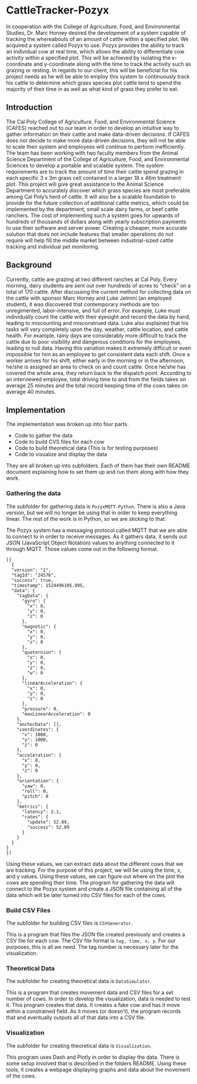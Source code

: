 # CattleTracker-Pozyx

In cooperation with the College of Agriculture, Food, and Environmental Studies, Dr. Marc Horney desired the development of a system capable of tracking the whereabouts of an amount of cattle within a specified plot. We acquired a system called Pozyx to use. Pozyx provides the ability to track an individual cow at real time, which allows the ability to differentiate cow activity within a specified plot. This will be achieved by isolating the x-coordinate and y-coordinate along with the time to track the activity such as grazing or resting. In regards to our client, this will be beneficial for his project needs as he will be able to employ this system to continuously track his cattle to determine which grass species plot cattle tend to spend the majority of their time in as well as what kind of grass they prefer to eat.

## Introduction

The Cal Poly College of Agriculture, Food, and Environmental Science (CAFES) reached out to our team in order to develop an intuitive way to gather information on their cattle and make data-driven decisions. If CAFES does not decide to make more data-driven decisions, they will not be able to scale their system and employees will continue to perform inefficiently. The team has been working with two faculty members from the Animal Science Department of the College of Agriculture, Food, and Environmental Sciences to develop a portable and scalable system. The system requirements are to track the amount of time their cattle spend grazing in each specific 3 x 3m grass cell contained in a larger 18 x 46m treatment plot. This project will give great assistance to the Animal Science Department to accurately discover which grass species are most preferable among Cal Poly’s herd of cattle. It will also be a scalable foundation to provide for the future collection of additional cattle metrics, which could be implemented by the department, small scale dairy farms, or beef cattle ranchers. The cost of implementing such a system goes for upwards of hundreds of thousands of dollars along with yearly subscription payments to use their software and server power. Creating a cheaper, more accurate solution that does not include features that smaller operations do not require will help fill the middle market between industrial-sized cattle tracking and individual pet monitoring.

## Background

Currently, cattle are grazing at two different ranches at Cal Poly. Every morning, dairy students are sent out over hundreds of acres to “check” on a total of 170 cattle. After discussing the current method for collecting data on the cattle with sponsor Marc Horney and Luke Jelmini (an employed student), it was discovered that contemporary methods are too unregimented, labor-intensive, and full of error. For example, Luke must individually count the cattle with their eyesight and record the data by hand, leading to miscounting and misconstrued data. Luke also explained that his tasks will vary completely upon the day, weather, cattle location, and cattle health. For example, rainy days are considerably more difficult to track the cattle due to poor visibility and dangerous conditions for the employees, leading to null data. Having this variation makes it extremely difficult or even impossible for him as an employee to get consistent data each shift. Once a worker arrives for his shift, either early in the morning or in the afternoon, he/she is assigned an area to check on and count cattle. Once he/she has covered the whole area, they return back to the dispatch point. According to an interviewed employee, total driving time to and from the fields takes on average 25 minutes and the total record keeping time of the cows takes on average 40 minutes.

## Implementation

The implementation was broken up into four parts.

* Code to gather the data
* Code to build CVS files for each cow
* Code to build theoretical data (This is for testing purposes)
* Code to visualize and display the data

They are all broken up into subfolders. Each of them has their own README document explaining how to set them up and run them along with how they work. 

### Gathering the data

The subfolder for gathering data is `PozyxMQTT-Python`. There is also a Java version, but we will no longer be using that in order to keep everything linear. The rest of the work is in Python, so we are sticking to that.

The Pozyx system has a messaging protocol called MQTT that we are able to connect to in order to receive messages. As it gathers data, it sends out JSON (JavaScript Object Notation) values to anything connected to it through MQTT. Those values come out in the following format.

```
[{
  {
  "version": "1",
  "tagId": "24576",
  "success": true,
  "timestamp": 1524496105.895,
  "data": {
    "tagData": {
      "gyro": {
        "x": 0,
        "y": 0,
        "z": 0
      },
      "magnetic": {
        "x": 0,
        "y": 0,
        "z": 0
      },
      "quaternion": {
        "x": 0,
        "y": 0,
        "z": 0,
        "w": 0
      },
      "linearAcceleration": {
        "x": 0,
        "y": 0,
        "z": 0
      },
      "pressure": 0,
      "maxLinearAcceleration": 0
    },
    "anchorData": [],
    "coordinates": {
      "x": 1000,
      "y": 1000,
      "z": 0
    },
    "acceleration": {
      "x": 0,
      "y": 0,
      "z": 0
    },
    "orientation": {
      "yaw": 0,
      "roll": 0,
      "pitch": 0
    },
    "metrics": {
      "latency": 2.1,
      "rates": {
        "update": 52.89,
        "success": 52.89
      }
    }
  }
}
}]
```

Using these values, we can extract data about the different cows that we are tracking. For the purpose of this project, we will be using the time, x, and y values. Using these values, we can figure out where on the plot the cows are spending their time. The program for gathering the data will connect to the Pozyx system and create a JSON file containing all of the data which will be later turned into CSV files for each of the cows.

### Build CSV Files

The subfolder for building CSV files is `CSVGenerator`.

This is a program that files the JSON file created previously and creates a CSV file for each cow. The CSV file format is `tag, time, x, y`. For our purposes, this is all we need. The tag number is necessary later for the visualization.

### Theoretical Data

The subfolder for creating theoretical data is `DataSimulator`.

This is a program that creates movement data and CSV files for a set number of cows. In order to develop the visualization, data is needed to test it. This program creates that data. It creates a fake cow and has it move within a constrained field. As it moves (or doesn't), the program records that and eventually outputs all of that data into a CSV file. 

### Visualization

The subfolder for creating theoretical data is `Visualization`.

This program uses Dash and Plotly in order to display the data. There is some setup involved that is described in the folders README. Using these tools, it creates a webpage displaying graphs and data about the movement of the cows. 
